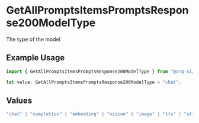 # GetAllPromptsItemsPromptsResponse200ModelType

The type of the model

## Example Usage

```typescript
import { GetAllPromptsItemsPromptsResponse200ModelType } from "@orq-ai/node/models/operations";

let value: GetAllPromptsItemsPromptsResponse200ModelType = "chat";
```

## Values

```typescript
"chat" | "completion" | "embedding" | "vision" | "image" | "tts" | "stt" | "rerank"
```